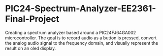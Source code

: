 # PIC24-Spectrum-Analyzer-EE2361-Final-Project
Creating a spectrum analyzer based around a PIC24FJ64GA002 microcontroller. The goal is to record audio as a button is pressed, convert the analog audio signal to the frequency domain, and visually represent the result on an oled display.
